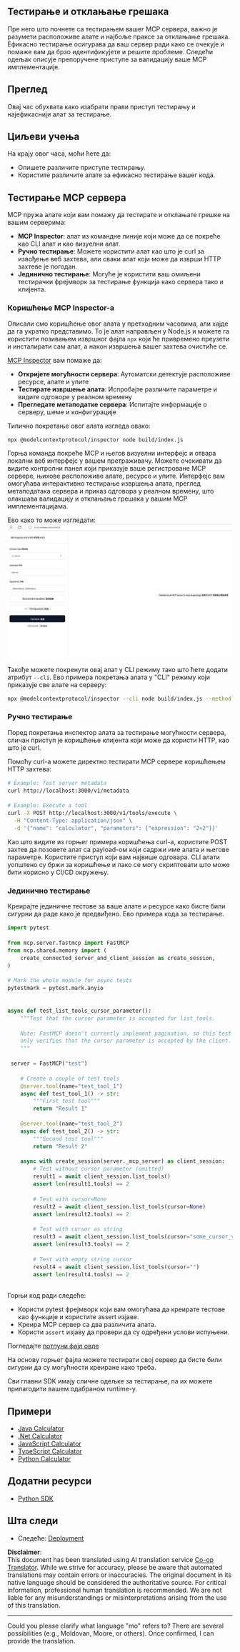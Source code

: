 <!--
CO_OP_TRANSLATOR_METADATA:
{
  "original_hash": "e25bc265a51244a7a2d93b3761543a1f",
  "translation_date": "2025-06-13T02:06:11+00:00",
  "source_file": "03-GettingStarted/08-testing/README.md",
  "language_code": "mo"
}
-->
## Тестирање и отклањање грешака

Пре него што почнете са тестирањем вашег MCP сервера, важно је разумети расположиве алате и најбоље праксе за отклањање грешака. Ефикасно тестирање осигурава да ваш сервер ради како се очекује и помаже вам да брзо идентификујете и решите проблеме. Следећи одељак описује препоручене приступе за валидацију ваше MCP имплементације.

## Преглед

Овај час обухвата како изабрати прави приступ тестирању и најефикаснији алат за тестирање.

## Циљеви учења

На крају овог часа, моћи ћете да:

- Опишете различите приступе тестирању.
- Користите различите алате за ефикасно тестирање вашег кода.

## Тестирање MCP сервера

MCP пружа алате који вам помажу да тестирате и отклањате грешке на вашим серверима:

- **MCP Inspector**: алат из командне линије који може да се покреће као CLI алат и као визуелни алат.
- **Ручно тестирање**: Можете користити алат као што је curl за извођење веб захтева, али сваки алат који може да изврши HTTP захтеве је погодан.
- **Јединично тестирање**: Могуће је користити ваш омиљени тестирачки фрејмворк за тестирање функција како сервера тако и клијента.

### Коришћење MCP Inspector-а

Описали смо коришћење овог алата у претходним часовима, али хајде да га укратко представимо. То је алат направљен у Node.js и можете га користити позивањем извршног фајла `npx` који ће привремено преузети и инсталирати сам алат, а након извршења вашег захтева очистиће се.

[MCP Inspector](https://github.com/modelcontextprotocol/inspector) вам помаже да:

- **Откријете могућности сервера**: Аутоматски детектује расположиве ресурсе, алате и упите
- **Тестирате извршење алата**: Испробајте различите параметре и видите одговоре у реалном времену
- **Прегледате метаподатке сервера**: Испитајте информације о серверу, шеме и конфигурације

Типично покретање овог алата изгледа овако:

```bash
npx @modelcontextprotocol/inspector node build/index.js
```

Горња команда покреће MCP и његов визуелни интерфејс и отвара локални веб интерфејс у вашем претраживачу. Можете очекивати да видите контролни панел који приказује ваше регистроване MCP сервере, њихове расположиве алате, ресурсе и упите. Интерфејс вам омогућава интерактивно тестирање извршења алата, преглед метаподатака сервера и приказ одговора у реалном времену, што олакшава валидацију и отклањање грешака у вашим MCP имплементацијама.

Ево како то може изгледати: ![Inspector](../../../../translated_images/connect.141db0b2bd05f096fb1dd91273771fd8b2469d6507656c3b0c9df4b3c5473929.mo.png)

Такође можете покренути овај алат у CLI режиму тако што ћете додати атрибут `--cli`. Ево примера покретања алата у "CLI" режиму који приказује све алате на серверу:

```sh
npx @modelcontextprotocol/inspector --cli node build/index.js --method tools/list
```

### Ручно тестирање

Поред покретања инспектор алата за тестирање могућности сервера, сличан приступ је коришћење клијента који може да користи HTTP, као што је curl.

Помоћу curl-а можете директно тестирати MCP сервере коришћењем HTTP захтева:

```bash
# Example: Test server metadata
curl http://localhost:3000/v1/metadata

# Example: Execute a tool
curl -X POST http://localhost:3000/v1/tools/execute \
  -H "Content-Type: application/json" \
  -d '{"name": "calculator", "parameters": {"expression": "2+2"}}'
```

Као што видите из горњег примера коришћења curl-а, користите POST захтев да позовете алат са payload-ом који садржи име алата и његове параметре. Користите приступ који вам највише одговара. CLI алати уопштено су бржи за коришћење и лако се могу скриптовати што може бити корисно у CI/CD окружењу.

### Јединично тестирање

Креирајте јединичне тестове за ваше алате и ресурсе како бисте били сигурни да раде како је предвиђено. Ево примера кода за тестирање.

```python
import pytest

from mcp.server.fastmcp import FastMCP
from mcp.shared.memory import (
    create_connected_server_and_client_session as create_session,
)

# Mark the whole module for async tests
pytestmark = pytest.mark.anyio


async def test_list_tools_cursor_parameter():
    """Test that the cursor parameter is accepted for list_tools.

    Note: FastMCP doesn't currently implement pagination, so this test
    only verifies that the cursor parameter is accepted by the client.
    """

 server = FastMCP("test")

    # Create a couple of test tools
    @server.tool(name="test_tool_1")
    async def test_tool_1() -> str:
        """First test tool"""
        return "Result 1"

    @server.tool(name="test_tool_2")
    async def test_tool_2() -> str:
        """Second test tool"""
        return "Result 2"

    async with create_session(server._mcp_server) as client_session:
        # Test without cursor parameter (omitted)
        result1 = await client_session.list_tools()
        assert len(result1.tools) == 2

        # Test with cursor=None
        result2 = await client_session.list_tools(cursor=None)
        assert len(result2.tools) == 2

        # Test with cursor as string
        result3 = await client_session.list_tools(cursor="some_cursor_value")
        assert len(result3.tools) == 2

        # Test with empty string cursor
        result4 = await client_session.list_tools(cursor="")
        assert len(result4.tools) == 2
    
```

Горњи код ради следеће:

- Користи pytest фрејмворк који вам омогућава да креирате тестове као функције и користите assert изјаве.
- Креира MCP сервер са два различита алата.
- Користи `assert` изјаву да провери да су одређени услови испуњени.

Погледајте [потпуни фајл овде](https://github.com/modelcontextprotocol/python-sdk/blob/main/tests/client/test_list_methods_cursor.py)

На основу горњег фајла можете тестирати свој сервер да бисте били сигурни да су могућности креиране како треба.

Сви главни SDK имају сличне одељке за тестирање, па их можете прилагодити вашем одабраном runtime-у.

## Примери

- [Java Calculator](../samples/java/calculator/README.md)
- [.Net Calculator](../../../../03-GettingStarted/samples/csharp)
- [JavaScript Calculator](../samples/javascript/README.md)
- [TypeScript Calculator](../samples/typescript/README.md)
- [Python Calculator](../../../../03-GettingStarted/samples/python)

## Додатни ресурси

- [Python SDK](https://github.com/modelcontextprotocol/python-sdk)

## Шта следи

- Следеће: [Deployment](/03-GettingStarted/09-deployment/README.md)

**Disclaimer**:  
This document has been translated using AI translation service [Co-op Translator](https://github.com/Azure/co-op-translator). While we strive for accuracy, please be aware that automated translations may contain errors or inaccuracies. The original document in its native language should be considered the authoritative source. For critical information, professional human translation is recommended. We are not liable for any misunderstandings or misinterpretations arising from the use of this translation.

---

Could you please clarify what language "mo" refers to? There are several possibilities (e.g., Moldovan, Moore, or others). Once confirmed, I can provide the translation.